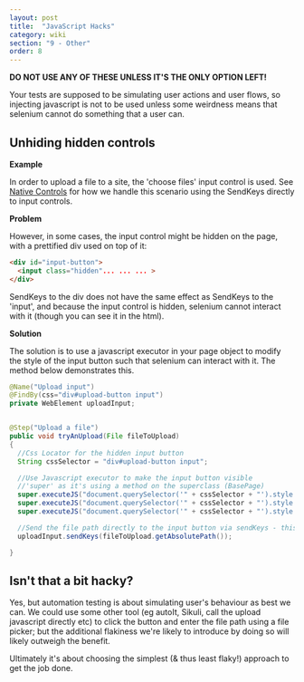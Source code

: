 ```yaml
---
layout: post
title:  "JavaScript Hacks"
category: wiki
section: "9 - Other"
order: 8
---
```


**DO NOT USE ANY OF THESE UNLESS IT'S THE ONLY OPTION LEFT!**

Your tests are supposed to be simulating user actions and user flows, so injecting javascript is not to be used unless some weirdness means that selenium cannot do something that a user can.

## Unhiding hidden controls

**Example**

In order to upload a file to a site, the 'choose files' input control is used. See [Native Controls](https://github.com/robertgates55/frameworkium/wiki/Native-Controls) for how we handle this scenario using the SendKeys directly to input controls.


**Problem**

However, in some cases, the input control might be hidden on the page, with a prettified div used on top of it:

``` html
<div id="input-button">
  <input class="hidden"... ... ... >
</div>
```

SendKeys to the div does not have the same effect as SendKeys to the 'input', and because the input control is hidden, selenium cannot interact with it (though you can see it in the html).

**Solution**

The solution is to use a javascript executor in your page object to modify the style of the input button such that selenium can interact with it. The method below demonstrates this.

``` java
@Name("Upload input")
@FindBy(css="div#upload-button input")
private WebElement uploadInput;


@Step("Upload a file")
public void tryAnUpload(File fileToUpload)
{
  //Css Locator for the hidden input button
  String cssSelector = "div#upload-button input";

  //Use Javascript executor to make the input button visible
  //'super' as it's using a method on the superclass (BasePage)
  super.executeJS("document.querySelector('" + cssSelector + "').style.width = '200px'");
  super.executeJS("document.querySelector('" + cssSelector + "').style.height = '10px'");
  super.executeJS("document.querySelector('" + cssSelector + "').style.opacity = '100'");

  //Send the file path directly to the input button via sendKeys - this performs the upload
  uploadInput.sendKeys(fileToUpload.getAbsolutePath());

}
```

## Isn't that a bit hacky?
Yes, but automation testing is about simulating user's behaviour as best we can. We could use some other tool (eg autoIt, Sikuli, call the upload javascript directly etc) to click the button and enter the file path using a file picker; but the additional flakiness we're likely to introduce by doing so will likely outweigh the benefit.

Ultimately it's about choosing the simplest (& thus least flaky!) approach to get the job done.